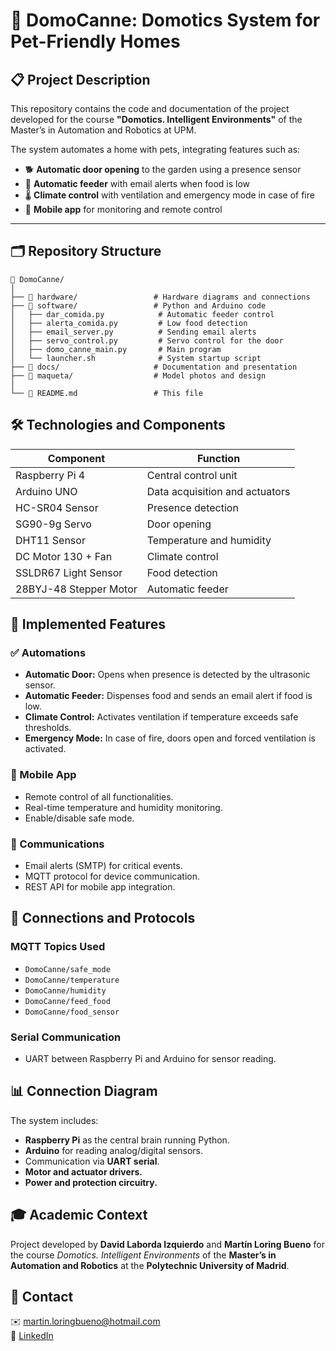 # 🔧 **DomoCanne: Domotics System for Pet-Friendly Homes**

## 📋 **Project Description**
This repository contains the code and documentation of the project developed for the course **"Domotics. Intelligent Environments"** of the Master’s in Automation and Robotics at UPM.  

The system automates a home with pets, integrating features such as:  

- 🐕 **Automatic door opening** to the garden using a presence sensor  
- 🍖 **Automatic feeder** with email alerts when food is low  
- 🌡️ **Climate control** with ventilation and emergency mode in case of fire  
- 📱 **Mobile app** for monitoring and remote control  

---

## 🗂️ **Repository Structure**
```text
📁 DomoCanne/
│
├── 📁 hardware/                 # Hardware diagrams and connections
├── 📁 software/                 # Python and Arduino code
│   ├── dar_comida.py            # Automatic feeder control
│   ├── alerta_comida.py         # Low food detection
│   ├── email_server.py          # Sending email alerts
│   ├── servo_control.py         # Servo control for the door
│   ├── domo_canne_main.py       # Main program
│   └── launcher.sh              # System startup script
├── 📁 docs/                     # Documentation and presentation
├── 📁 maqueta/                  # Model photos and design
│
└── 📄 README.md                 # This file
```


## 🛠️ Technologies and Components

| **Component** | **Function** |
|---------------|--------------|
| Raspberry Pi 4 | Central control unit |
| Arduino UNO | Data acquisition and actuators |
| HC-SR04 Sensor | Presence detection |
| SG90-9g Servo | Door opening |
| DHT11 Sensor | Temperature and humidity |
| DC Motor 130 + Fan | Climate control |
| SSLDR67 Light Sensor | Food detection |
| 28BYJ-48 Stepper Motor | Automatic feeder |

## 🧠 Implemented Features

### ✅ Automations

- **Automatic Door:** Opens when presence is detected by the ultrasonic sensor.  
- **Automatic Feeder:** Dispenses food and sends an email alert if food is low.  
- **Climate Control:** Activates ventilation if temperature exceeds safe thresholds.  
- **Emergency Mode:** In case of fire, doors open and forced ventilation is activated.  

### 📱 Mobile App

- Remote control of all functionalities.  
- Real-time temperature and humidity monitoring.  
- Enable/disable safe mode.  

### 📧 Communications

- Email alerts (SMTP) for critical events.  
- MQTT protocol for device communication.  
- REST API for mobile app integration.  

## 🔌 Connections and Protocols

### MQTT Topics Used

- `DomoCanne/safe_mode`  
- `DomoCanne/temperature`  
- `DomoCanne/humidity`  
- `DomoCanne/feed_food`  
- `DomoCanne/food_sensor`  

### Serial Communication

- UART between Raspberry Pi and Arduino for sensor reading.  

## 📊 Connection Diagram

The system includes:  

- **Raspberry Pi** as the central brain running Python.  
- **Arduino** for reading analog/digital sensors.  
- Communication via **UART serial**.  
- **Motor and actuator drivers.**  
- **Power and protection circuitry.**  

## 🎓 Academic Context

Project developed by **David Laborda Izquierdo** and **Martín Loring Bueno** for the course *Domotics. Intelligent Environments* of the **Master’s in Automation and Robotics** at the **Polytechnic University of Madrid**.  

## 📧 Contact
 
✉️ martin.loringbueno@hotmail.com  
🔗 [LinkedIn](www.linkedin.com/in/martin-loring-bueno-830886233)
